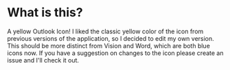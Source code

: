 # What is this?
A yellow Outlook Icon! I liked the classic yellow color of the icon from previous versions of the application, so I decided to edit my own version. This should be more distinct from Vision and Word, which are both blue icons now. If you have a suggestion on changes to the icon please create an issue and I'll check it out.
